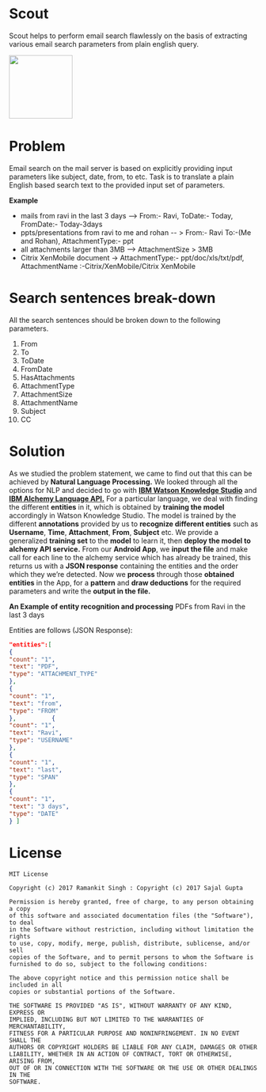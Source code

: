 # Scout
Scout helps to perform email search flawlessly on the basis of extracting various email search parameters from plain english query.

<img src="https://github.com/webianks/scout/blob/master/app/src/main/res/mipmap-xxxhdpi/ic_launcher.png" height="128" width="128" >

# Problem
Email search on the mail server is based on explicitly providing input parameters like subject,
date, from, to etc.
Task is to translate a plain English based search text to the provided input set of
parameters.

**Example**
<ul>
<li>mails from ravi in the last 3 days —&gt; From:- Ravi, ToDate:- Today, FromDate:- Today-3days</li>
<li>ppts/presentations from ravi to me and rohan -- &gt; From:- Ravi To:-(Me and Rohan), AttachmentType:- ppt</li>
<li>all attachments larger than 3MB —&gt; AttachmentSize &gt; 3MB</li>
<li>Citrix XenMobile document -&gt; AttachmentType:- ppt/doc/xls/txt/pdf, AttachmentName :-Citrix/XenMobile/Citrix XenMobile </li>
</ul>


# Search sentences break-down
All the search sentences should be broken down to the following parameters.

<ol>
<li>From</li>
<li>To</li>
<li>ToDate</li>
<li>FromDate</li>
<li>HasAttachments</li>
<li>AttachmentType</li>
<li>AttachmentSize</li>
<li>AttachmentName</li>
<li>Subject</li>
<li>CC</li>
</ol>

# Solution

As we studied the problem statement, we came to find out that this can be achieved by <b>Natural Language Processing.</b> We looked through all the options for NLP and decided to go with <a href="https://www.ibm.com/in-en/marketplace/supervised-machine-learning" target="_blank"><b>IBM Watson Knowledge Studio</b></a> and <a href="https://www.ibm.com/watson/developercloud/alchemy-language.html" target="_blank"><b>IBM Alchemy Language API.</b></a>
For a particular language, we deal with finding the different <b>entities</b> in it, which is obtained by <b>training the model</b> accordingly in Watson Knowledge Studio. The model is trained by the different <b>annotations</b> provided by us to <b>recognize different entities</b> such as <b>Username</b>, <b>Time</b>, <b>Attachment</b>, <b>From</b>, <b>Subject</b> etc. We provide a generalized <b>training set</b> to the <b>model</b> to learn it, then <b>deploy the model to alchemy API service.</b>
From our <b>Android App</b>, we <b>input the file</b> and make call for each line to the alchemy service which has already be trained, this returns us with a <b>JSON response</b> containing the entities and the order which they we’re detected.
Now we <b>process</b> through those <b>obtained entities</b> in the App, for a <b>pattern</b> and <b>draw deductions</b> for the required parameters and write the <b>output in the file.</b>


**An Example of entity recognition and processing**
	PDFs from Ravi in the last 3 days
  
Entities are follows (JSON Response):
```json
"entities":[ 		
{
"count": "1",
"text": "PDF",
"type": "ATTACHMENT_TYPE"
},			
{
"count": "1",
"text": "from",
"type": "FROM"
},			{
"count": "1",
"text": "Ravi",
"type": "USERNAME"
},		
{
"count": "1",
"text": "last",
"type": "SPAN"
},		
{
"count": "1",
"text": "3 days",
"type": "DATE"  
} ]
```




# License
```
MIT License

Copyright (c) 2017 Ramankit Singh : Copyright (c) 2017 Sajal Gupta

Permission is hereby granted, free of charge, to any person obtaining a copy
of this software and associated documentation files (the "Software"), to deal
in the Software without restriction, including without limitation the rights
to use, copy, modify, merge, publish, distribute, sublicense, and/or sell
copies of the Software, and to permit persons to whom the Software is
furnished to do so, subject to the following conditions:

The above copyright notice and this permission notice shall be included in all
copies or substantial portions of the Software.

THE SOFTWARE IS PROVIDED "AS IS", WITHOUT WARRANTY OF ANY KIND, EXPRESS OR
IMPLIED, INCLUDING BUT NOT LIMITED TO THE WARRANTIES OF MERCHANTABILITY,
FITNESS FOR A PARTICULAR PURPOSE AND NONINFRINGEMENT. IN NO EVENT SHALL THE
AUTHORS OR COPYRIGHT HOLDERS BE LIABLE FOR ANY CLAIM, DAMAGES OR OTHER
LIABILITY, WHETHER IN AN ACTION OF CONTRACT, TORT OR OTHERWISE, ARISING FROM,
OUT OF OR IN CONNECTION WITH THE SOFTWARE OR THE USE OR OTHER DEALINGS IN THE
SOFTWARE.
```
